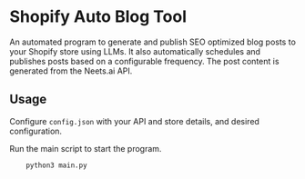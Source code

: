 # Shopify Auto Blog Tool

An automated program to generate and publish SEO optimized blog posts to your Shopify store using LLMs. It also automatically schedules and publishes posts based on a configurable frequency. The post content is generated from the Neets.ai API.

## Usage
Configure `config.json` with your API and store details, and desired configuration. 

Run the main script to start the program.
```bash
    python3 main.py
```



